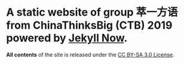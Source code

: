 
# A static website of group 萃一方语 from ChinaThinksBig (CTB) 2019 powered by [Jekyll Now](https://github.com/barryclark/jekyll-now).
**All contents** of the site is released under the [CC BY-SA 3.0 License](https://en.wikipedia.org/wiki/Wikipedia:Text_of_Creative_Commons_Attribution-ShareAlike_3.0_Unported_License).
